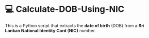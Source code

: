 # 💻 Calculate-DOB-Using-NIC

This is a Python script that extracts the **date of birth** (DOB) from a **Sri Lankan National Identity Card (NIC)** number.
